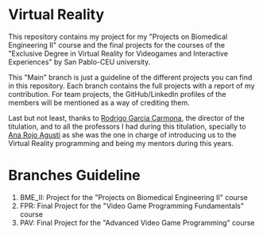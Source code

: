 # Virtual Reality
This repository contains my project for my "Projects on Biomedical Engineering II" course and the final projects for the courses of the "Exclusive Degree in Virtual Reality for Videogames and Interactive Experiences" by San Pablo-CEU university.

This "Main" branch is just a guideline of the different projects you can find in this repository. Each branch contains the full projects with a report of my contribution.
For team projects, the GitHub/LinkedIn profiles of the members will be mentioned as a way of crediting them.

Last but not least, thanks to [Rodrigo Garcia Carmona](https://www.linkedin.com/in/rgarciacarmona/), the director of the titulation, and to all the professors I had during this titulation, specially to [Ana Rojo Agustí](https://www.linkedin.com/in/ana-rojo-agusti/) as she was the one in charge of introducing us to the Virtual Reality programming and being my mentors during this years.


# Branches Guideline
1. BME_II: Project for the "Projects on Biomedical Engineering II" course
2. FPR: Final Project for the "Video Game Programming Fundamentals" course
3. PAV: Final Project for the "Advanced Video Game Programming" course
